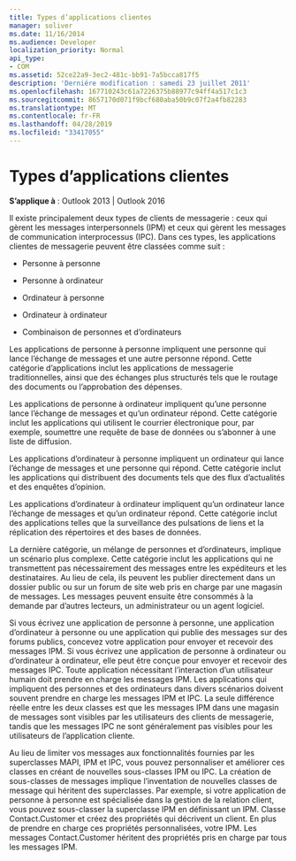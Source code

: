 ```yaml
---
title: Types d’applications clientes
manager: soliver
ms.date: 11/16/2014
ms.audience: Developer
localization_priority: Normal
api_type:
- COM
ms.assetid: 52ce22a9-3ec2-481c-bb91-7a5bcca817f5
description: 'Derniére modification : samedi 23 juillet 2011'
ms.openlocfilehash: 167710243c61a7226375b88977c94ff4a517c1c3
ms.sourcegitcommit: 8657170d071f9bcf680aba50b9c07f2a4fb82283
ms.translationtype: MT
ms.contentlocale: fr-FR
ms.lasthandoff: 04/28/2019
ms.locfileid: "33417055"
---
```

# <a name="types-of-client-applications"></a>Types d’applications clientes

  
  
**S’applique à** : Outlook 2013 | Outlook 2016 
  
Il existe principalement deux types de clients de messagerie : ceux qui gèrent les messages interpersonnels (IPM) et ceux qui gèrent les messages de communication interprocessus (IPC). Dans ces types, les applications clientes de messagerie peuvent être classées comme suit :
  
- Personne à personne
    
- Personne à ordinateur
    
- Ordinateur à personne
    
- Ordinateur à ordinateur
    
- Combinaison de personnes et d’ordinateurs
    
Les applications de personne à personne impliquent une personne qui lance l’échange de messages et une autre personne répond. Cette catégorie d’applications inclut les applications de messagerie traditionnelles, ainsi que des échanges plus structurés tels que le routage des documents ou l’approbation des dépenses.
  
Les applications de personne à ordinateur impliquent qu’une personne lance l’échange de messages et qu’un ordinateur répond. Cette catégorie inclut les applications qui utilisent le courrier électronique pour, par exemple, soumettre une requête de base de données ou s’abonner à une liste de diffusion.
  
Les applications d’ordinateur à personne impliquent un ordinateur qui lance l’échange de messages et une personne qui répond. Cette catégorie inclut les applications qui distribuent des documents tels que des flux d’actualités et des enquêtes d’opinion.
  
Les applications d’ordinateur à ordinateur impliquent qu’un ordinateur lance l’échange de messages et qu’un ordinateur répond. Cette catégorie inclut des applications telles que la surveillance des pulsations de liens et la réplication des répertoires et des bases de données.
  
La dernière catégorie, un mélange de personnes et d’ordinateurs, implique un scénario plus complexe. Cette catégorie inclut les applications qui ne transmettent pas nécessairement des messages entre les expéditeurs et les destinataires. Au lieu de cela, ils peuvent les publier directement dans un dossier public ou sur un forum de site web pris en charge par une magasin de messages. Les messages peuvent ensuite être consommés à la demande par d’autres lecteurs, un administrateur ou un agent logiciel.
  
Si vous écrivez une application de personne à personne, une application d’ordinateur à personne ou une application qui publie des messages sur des forums publics, concevez votre application pour envoyer et recevoir des messages IPM. Si vous écrivez une application de personne à ordinateur ou d’ordinateur à ordinateur, elle peut être conçue pour envoyer et recevoir des messages IPC. Toute application nécessitant l’interaction d’un utilisateur humain doit prendre en charge les messages IPM. Les applications qui impliquent des personnes et des ordinateurs dans divers scénarios doivent souvent prendre en charge les messages IPM et IPC. La seule différence réelle entre les deux classes est que les messages IPM dans une magasin de messages sont visibles par les utilisateurs des clients de messagerie, tandis que les messages IPC ne sont généralement pas visibles pour les utilisateurs de l’application cliente. 
  
Au lieu de limiter vos messages aux fonctionnalités fournies par les superclasses MAPI, IPM et IPC, vous pouvez personnaliser et améliorer ces classes en créant de nouvelles sous-classes IPM ou IPC. La création de sous-classes de messages implique l’inventation de nouvelles classes de message qui héritent des superclasses. Par exemple, si votre application de personne à personne est spécialisée dans la gestion de la relation client, vous pouvez sous-classer la superclasse IPM en définissant un IPM. Classe Contact.Customer et créez des propriétés qui décrivent un client. En plus de prendre en charge ces propriétés personnalisées, votre IPM. Les messages Contact.Customer héritent des propriétés pris en charge par tous les messages IPM.
  

